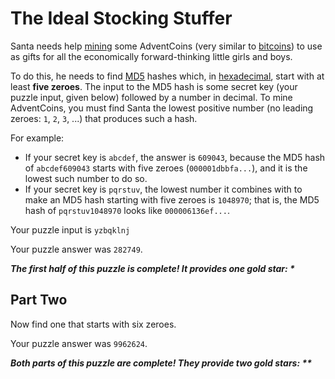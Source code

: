 # The Ideal Stocking Stuffer
Santa needs help [mining](https://en.wikipedia.org/wiki/Bitcoin#Mining) some AdventCoins (very similar to
[bitcoins](https://en.wikipedia.org/wiki/Bitcoin)) to use as gifts for all the economically forward-thinking little
girls and boys.

To do this, he needs to find [MD5](https://en.wikipedia.org/wiki/MD5) hashes which,
in [hexadecimal](https://en.wikipedia.org/wiki/Hexadecimal), start with at least **five zeroes**.
The input to the MD5 hash is some secret key (your puzzle input, given below) followed by a number in decimal.
To mine AdventCoins, you must find Santa the lowest positive number (no leading zeroes: `1`, `2`, `3`, ...)
that produces such a hash.

For example:
- If your secret key is `abcdef`, the answer is `609043`, because the MD5 hash of `abcdef609043` starts with five zeroes (`000001dbbfa...`), and it is the lowest such number to do so.
- If your secret key is `pqrstuv`, the lowest number it combines with to make an MD5 hash starting with five zeroes is `1048970`; that is, the MD5 hash of `pqrstuv1048970` looks like `000006136ef...`.

Your puzzle input is `yzbqklnj`

Your puzzle answer was `282749`.

*__The first half of this puzzle is complete! It provides one gold star: *__*

## Part Two

Now find one that starts with six zeroes.

Your puzzle answer was `9962624`.

*__Both parts of this puzzle are complete! They provide two gold stars: **__*

